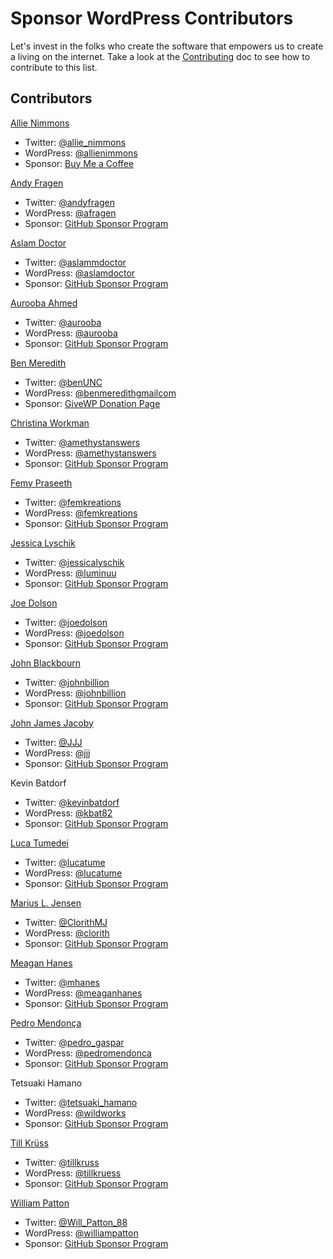 # Sponsor WordPress Contributors

Let's invest in the folks who create the software that empowers us to create a living on the internet. Take a look at the [Contributing](https://github.com/aurooba/sponsor-wp-contributors/blob/main/CONTRIBUTING.md) doc to see how to contribute to this list.

## Contributors

[Allie Nimmons](https://allienimmons.com)
  - Twitter: [@allie_nimmons](https://twitter.com/allie_nimmons)
  - WordPress: [@allienimmons](https://profiles.wordpress.org/allienimmons)
  - Sponsor: [Buy Me a Coffee](https://www.buymeacoffee.com/rK7duH0)

[Andy Fragen](https://thefragens.com/)
  - Twitter: [@andyfragen](https://twitter.com/andyfragen)
  - WordPress: [@afragen](https://profiles.wordpress.org/afragen/)
  - Sponsor: [GitHub Sponsor Program](https://github.com/sponsors/afragen)

[Aslam Doctor](https://www.aslamdoctor.com)
  - Twitter: [@aslammdoctor](https://twitter.com/aslammdoctor)
  - WordPress: [@aslamdoctor](https://profiles.wordpress.org/aslamdoctor)
  - Sponsor: [GitHub Sponsor Program](https://github.com/sponsors/aslamdoctor)

[Aurooba Ahmed](https://aurooba.com/)
  - Twitter: [@aurooba](https://twitter.com/aurooba)
  - WordPress: [@aurooba](https://profiles.wordpress.org/aurooba/)
  - Sponsor: [GitHub Sponsor Program](https://github.com/sponsors/aurooba)

[Ben Meredith](https://benandjacq.com/)
  - Twitter: [@benUNC](https://twitter.com/benunc)
  - WordPress: [@benmeredithgmailcom](https://profiles.wordpress.org/benmeredithgmailcom/)
  - Sponsor: [GiveWP Donation Page](https://benlikes.us/donate)

[Christina Workman](https://christinaworkman.ca/)
  - Twitter: [@amethystanswers](https://twitter.com/amethystanswers)
  - WordPress: [@amethystanswers](https://profiles.wordpress.org/amethystanswers/)
  - Sponsor: [GitHub Sponsor Program](https://github.com/sponsors/christinaworkman)

[Femy Praseeth](https://femKreations.com)
  - Twitter: [@femkreations](https://twitter.com/femkreations)
  - WordPress: [@femkreations](https://profiles.wordpress.org/femkreations/)
  - Sponsor: [GitHub Sponsor Program](https://github.com/sponsors/femkreations)

[Jessica Lyschik](https://jessicalyschik.com/)
  - Twitter: [@jessicalyschik](https://twitter.com/jessicalyschik)
  - WordPress: [@luminuu](https://profiles.wordpress.org/luminuu/)
  - Sponsor: [GitHub Sponsor Program](https://github.com/sponsors/luminuu)

[Joe Dolson](https://www.joedolson.com/)
  - Twitter: [@joedolson](https://twitter.com/joedolson)
  - WordPress: [@joedolson](https://profiles.wordpress.org/joedolson/)
  - Sponsor: [GitHub Sponsor Program](https://github.com/sponsors/joedolson)

[John Blackbourn](https://johnblackbourn.com/)
  - Twitter: [@johnbillion](https://twitter.com/johnbillion)
  - WordPress: [@johnbillion](https://profiles.wordpress.org/johnbillion/)
  - Sponsor: [GitHub Sponsor Program](https://github.com/sponsors/johnbillion)

[John James Jacoby](https://jjj.blog/)
  - Twitter: [@JJJ](https://twitter.com/JJJ)
  - WordPress: [@jjj](https://profiles.wordpress.org/jjj/)
  - Sponsor: [GitHub Sponsor Program](https://github.com/sponsors/JJJ)

Kevin Batdorf
  - Twitter: [@kevinbatdorf](https://twitter.com/kevinbatdorf)
  - WordPress: [@kbat82](https://profiles.wordpress.org/kbat82)
  - Sponsor: [GitHub Sponsor Program](https://github.com/sponsors/KevinBatdorf)

[Luca Tumedei](https://theaveragedev.com/)
  - Twitter: [@lucatume](https://twitter.com/lucatume)
  - WordPress: [@lucatume](https://profiles.wordpress.org/lucatume/)
  - Sponsor: [GitHub Sponsor Program](https://github.com/sponsors/lucatume)

[Marius L. Jensen](https://www.clorith.net)
  - Twitter: [@ClorithMJ](https://twitter.com/ClorithMJ)
  - WordPress: [@clorith](https://profiles.wordpress.org/clorith/)
  - Sponsor: [GitHub Sponsor Program](https://github.com/sponsors/Clorith)

[Meagan Hanes](https://meaganhanes.com)
  - Twitter: [@mhanes](https://twitter.com/mhanes)
  - WordPress: [@meaganhanes](https://profiles.wordpress.org/meaganhanes)
  - Sponsor: [GitHub Sponsor Program](https://github.com/sponsors/meaganhanes)

[Pedro Mendonça](https://pedromendonca.pt)
  - Twitter: [@pedro_gaspar](https://twitter.com/pedro_gaspar)
  - WordPress: [@pedromendonca](https://profiles.wordpress.org/pedromendonca/)
  - Sponsor: [GitHub Sponsor Program](https://github.com/sponsors/pedro-mendonca)

Tetsuaki Hamano 
  - Twitter: [@tetsuaki_hamano](https://twitter.com/tetsuaki_hamano)
  - WordPress: [@wildworks](https://profiles.wordpress.org/wildworks/)
  - Sponsor: [GitHub Sponsor Program](https://github.com/sponsors/t-hamano)

[Till Krüss](https://till.im)
  - Twitter: [@tillkruss](https://twitter.com/tillkruss)
  - WordPress: [@tillkruess](https://profiles.wordpress.org/tillkruess)
  - Sponsor: [GitHub Sponsor Program](https://github.com/sponsors/tillkruss)

[William Patton](https://pattonwebz.com)
  - Twitter: [@Will_Patton_88](https://twitter.com/Will_Patton_88)
  - WordPress: [@williampatton](https://profiles.wordpress.org/williampatton/)
  - Sponsor: [GitHub Sponsor Program](https://github.com/sponsors/pattonwebz)
